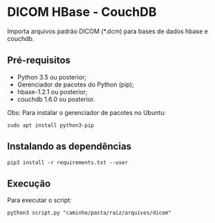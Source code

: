 # DICOM HBase - CouchDB
Importa arquivos padrão DICOM (*.dcm) para bases de dados hbase e couchdb.

## Pré-requisitos
- Python 3.5 ou posterior;
- Gerenciador de pacotes do Python (pip);
- hbase-1.2.1 ou posterior;
- couchdb 1.6.0 ou posterior.

Obs: Para instalar o gerenciador de pacotes no Ubuntu:

```sudo apt install python3-pip```

## Instalando as dependências
```pip3 install -r requirements.txt --user```

## Execução
Para executar o script:

```python3 script.py "caminho/pasta/raiz/arquivos/dicom"```
